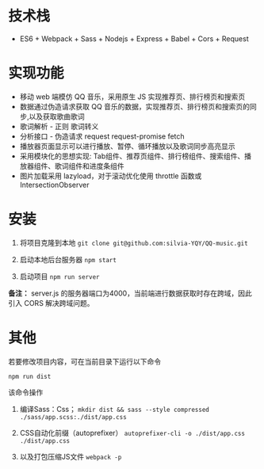 # 技术栈
 + ES6 + Webpack + Sass + Nodejs + Express + Babel + Cors + Request

# 实现功能
 + 移动 web 端模仿 QQ 音乐，采用原生 JS 实现推荐页、排行榜页和搜索页
 + 数据通过伪造请求获取 QQ 音乐的数据，实现推荐页、排行榜页和搜索页的同步,以及获取歌曲歌词
 + 歌词解析 - 正则 歌词转义
 + 分析接口 - 伪造请求 request request-promise fetch
 + 播放器页面显示可以进行播放、暂停、循环播放以及歌词同步高亮显示
 + 采用模块化的思想实现: Tab组件、推荐页组件、排行榜组件、搜索组件、播放器组件、歌词组件和进度条组件
 + 图片加载采用 lazyload，对于滚动优化使用 throttle 函数或 IntersectionObserver

# 安装
1. 将项目克隆到本地
`git clone git@github.com:silvia-YQY/QQ-music.git`

2. 启动本地后台服务器
`npm start`
3. 启动项目
`npm run server`

**备注：** server.js 的服务器端口为4000，当前端进行数据获取时存在跨域，因此引入 CORS 解决跨域问题。

# 其他
若要修改项目内容，可在当前目录下运行以下命令
```
npm run dist
```
该命令操作
1. 编译Sass：Css；
`mkdir dist && sass --style compressed ./sass/app.scss:./dist/app.css`

2. CSS自动化前缀（autoprefixer）
`autoprefixer-cli -o ./dist/app.css  ./dist/app.css`

3. 以及打包压缩JS文件
`webpack -p`
